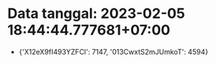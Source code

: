 # Data tanggal: 2023-02-05 18:44:44.777681+07:00

* {'X12eX9fI493YZFCl': 7147, '013CwxtS2mJUmkoT': 4594}
